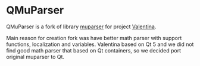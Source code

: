 QMuParser
=========
QMuParser is a fork of library [muparser](muparser.beltoforion.de) for project 
[Valentina](https://bitbucket.org/dismine/valentina).

Main reason for creation fork was have better math parser with support functions, localization and variables. 
Valentina based on Qt 5 and we did not find good math parser that based on Qt containers, so we decided port 
original muparser to Qt.  
